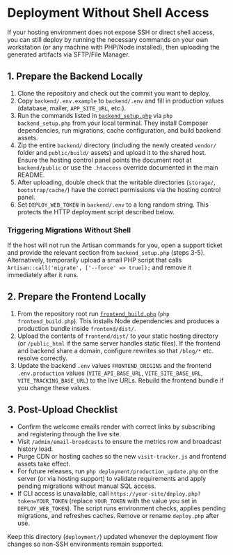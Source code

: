 # Deployment Without Shell Access

If your hosting environment does not expose SSH or direct shell access, you can still deploy by running the necessary commands on your own workstation (or any machine with PHP/Node installed), then uploading the generated artifacts via SFTP/File Manager.

## 1. Prepare the Backend Locally

1. Clone the repository and check out the commit you want to deploy.
2. Copy `backend/.env.example` to `backend/.env` and fill in production values (database, mailer, `APP_SITE_URL`, etc.).
3. Run the commands listed in [`backend_setup.php`](backend_setup.php) via `php backend_setup.php` from your local terminal. They install Composer dependencies, run migrations, cache configuration, and build backend assets.
4. Zip the entire `backend/` directory (including the newly created `vendor/` folder and `public/build/` assets) and upload it to the shared host. Ensure the hosting control panel points the document root at `backend/public` or use the `.htaccess` override documented in the main README.
5. After uploading, double check that the writable directories (`storage/`, `bootstrap/cache/`) have the correct permissions via the hosting control panel.
6. Set `DEPLOY_WEB_TOKEN` in `backend/.env` to a long random string. This protects the HTTP deployment script described below.

### Triggering Migrations Without Shell

If the host will not run the Artisan commands for you, open a support ticket and provide the relevant section from `backend_setup.php` (steps 3-5). Alternatively, temporarily upload a small PHP script that calls `Artisan::call('migrate', ['--force' => true]);` and remove it immediately after it runs.

## 2. Prepare the Frontend Locally

1. From the repository root run [`frontend_build.php`](frontend_build.php) (`php frontend_build.php`). This installs Node dependencies and produces a production bundle inside `frontend/dist/`.
2. Upload the contents of `frontend/dist/` to your static hosting directory (or `/public_html` if the same server handles static files). If the frontend and backend share a domain, configure rewrites so that `/blog/*` etc. resolve correctly.
3. Update the backend `.env` values `FRONTEND_ORIGINS` and the frontend `.env.production` values (`VITE_API_BASE_URL`, `VITE_SITE_BASE_URL`, `VITE_TRACKING_BASE_URL`) to the live URLs. Rebuild the frontend bundle if you change these values.

## 3. Post-Upload Checklist

- Confirm the welcome emails render with correct links by subscribing and registering through the live site.
- Visit `/admin/email-broadcasts` to ensure the metrics row and broadcast history load.
- Purge CDN or hosting caches so the new `visit-tracker.js` and frontend assets take effect.
- For future releases, run `php deployment/production_update.php` on the server (or via hosting support) to validate requirements and apply pending migrations without manual SQL access.
- If CLI access is unavailable, call `https://your-site/deploy.php?token=YOUR_TOKEN` (replace `YOUR_TOKEN` with the value you set in `DEPLOY_WEB_TOKEN`). The script runs environment checks, applies pending migrations, and refreshes caches. Remove or rename `deploy.php` after use.

Keep this directory (`deployment/`) updated whenever the deployment flow changes so non-SSH environments remain supported.

